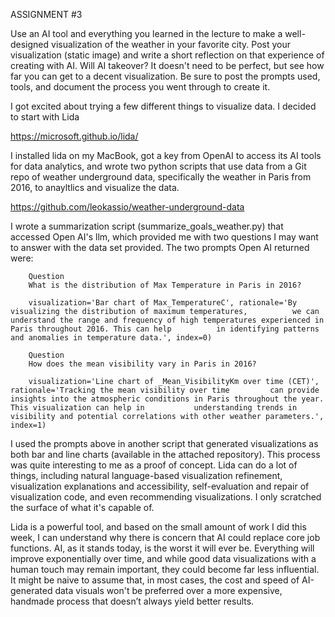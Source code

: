 ASSIGNMENT #3

Use an AI tool and everything you learned in the lecture to make a well-designed visualization of the weather in your favorite city. Post your visualization (static image) and write a short reflection on that experience of creating with AI. Will AI takeover? It doesn't need to be perfect, but see how far you can get to a decent visualization. Be sure to post the prompts used, tools, and document the process you went through to create it.

I got excited about trying a few different things to visualize data. I decided to start with Lida

https://microsoft.github.io/lida/

I installed lida on my MacBook, got a key from OpenAI to access its AI tools for data analytics, and wrote two python scripts that use data from a Git repo of weather underground data, specifically the weather in Paris from 2016, to anayltlics and visualize the data.  

https://github.com/leokassio/weather-underground-data

I wrote a summarization script (summarize_goals_weather.py) that accessed Open AI's llm, which provided me with two questions I may want to answer with the data set provided. The two prompts Open AI returned were:

        Question
        What is the distribution of Max Temperature in Paris in 2016?

        visualization='Bar chart of Max_TemperatureC', rationale='By visualizing the distribution of maximum temperatures,          we can understand the range and frequency of high temperatures experienced in Paris throughout 2016. This can help          in identifying patterns and anomalies in temperature data.', index=0)

        Question
        How does the mean visibility vary in Paris in 2016?

        visualization='Line chart of _Mean_VisibilityKm over time (CET)', rationale='Tracking the mean visibility over time         can provide insights into the atmospheric conditions in Paris throughout the year. This visualization can help in           understanding trends in visibility and potential correlations with other weather parameters.', index=1)

I used the prompts above in another script that generated visualizations as both bar and line charts (available in the attached repository). This process was quite interesting to me as a proof of concept. Lida can do a lot of things, including natural language-based visualization refinement, visualization explanations and accessibility, self-evaluation and repair of visualization code, and even recommending visualizations. I only scratched the surface of what it's capable of.

Lida is a powerful tool, and based on the small amount of work I did this week, I can understand why there is concern that AI could replace core job functions. AI, as it stands today, is the worst it will ever be. Everything will improve exponentially over time, and while good data visualizations with a human touch may remain important, they could become far less influential. It might be naive to assume that, in most cases, the cost and speed of AI-generated data visuals won't be preferred over a more expensive, handmade process that doesn’t always yield better results. 





